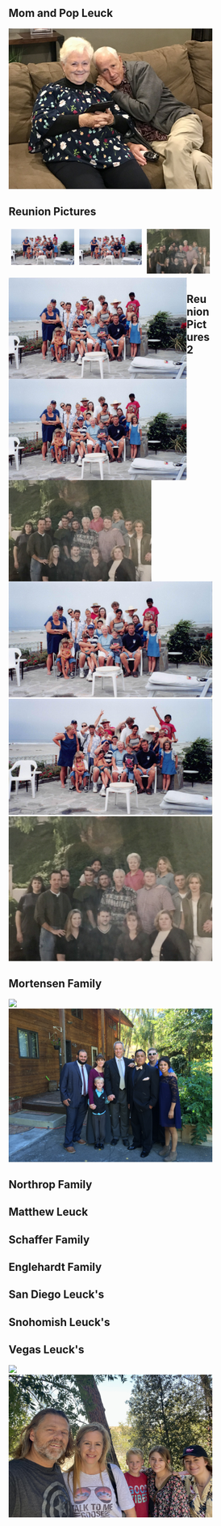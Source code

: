 <style>
* {
  box-sizing: border-box;
}

.row {
  display: flex;
}

.column {
  flex: 33.33%;
  padding: 5px;
}

/* Responsive layout - makes the three columns stack on top of each other instead of next to each other */
@media screen and (max-width: 500px) {
  .column {
    width: 100%;
  }
}

.images img {
  height: 200px;
  float: left;
}
</style>

## Mom and Pop Leuck
![](images/Mom&Dad_November_2019.jpg)

## Reunion Pictures
<div class="row">
  <div class="column">
    <img src="/images/leuck_mexico.jpg" alt="1996" style="width:100%">
  </div>
  <div class="column">
    <img src="/images/leuck_mexico.jpg" alt="1996" style="width:100%">
  </div>
  <div class="column">
    <img src="/images/leuck_clan.jpg" alt="1999" style="width:100%">
  </div>
</div>

<div class="images">
    <img src="/images/leuck_mexico.jpg" alt="1996">
    <img src="/images/leuck_mexico.jpg" alt="1996">
    <img src="/images/leuck_clan.jpg" alt="1999">
</div>

## Reunion Pictures 2
![](/images/leuck_mexico.jpg)
![](/images/leuck_mexico_goof.jpg)
![](/images/leuck_clan.jpg)

## Mortensen Family
![](/images/mortensen_1999.jpg)
![](/images/mortensen_2015.jpeg)

## Northrop Family

## Matthew Leuck

## Schaffer Family

## Englehardt Family

## San Diego Leuck's

## Snohomish Leuck's

## Vegas Leuck's
![](images/JML-67.jpg)
![](images/VegasLeucks_2022.jpg)

